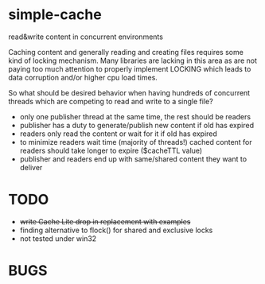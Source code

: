 simple-cache
============

read&amp;write content in concurrent environments

Caching content and generally reading and creating files requires some kind of locking mechanism.
Many libraries are lacking in this area as are not paying too much attention to properly implement 
LOCKING which leads to data corruption and/or higher cpu load times.

So what should be desired behavior when having hundreds of concurrent threads which are competing to 
read and write to a single file?

- only one publisher thread at the same time, the rest should be readers
- publisher has a duty to generate/publish new content if old has expired
- readers only read the content or wait for it if old has expired
- to minimize readers wait time (majority of threads!) cached content for readers should take longer 
  to expire ($cacheTTL value)
- publisher and readers end up with same/shared content they want to deliver


TODO
====
- ~~write Cache Lite drop in replacement with examples~~
- finding alternative to flock() for shared and exclusive locks
- not tested under win32


BUGS
====

